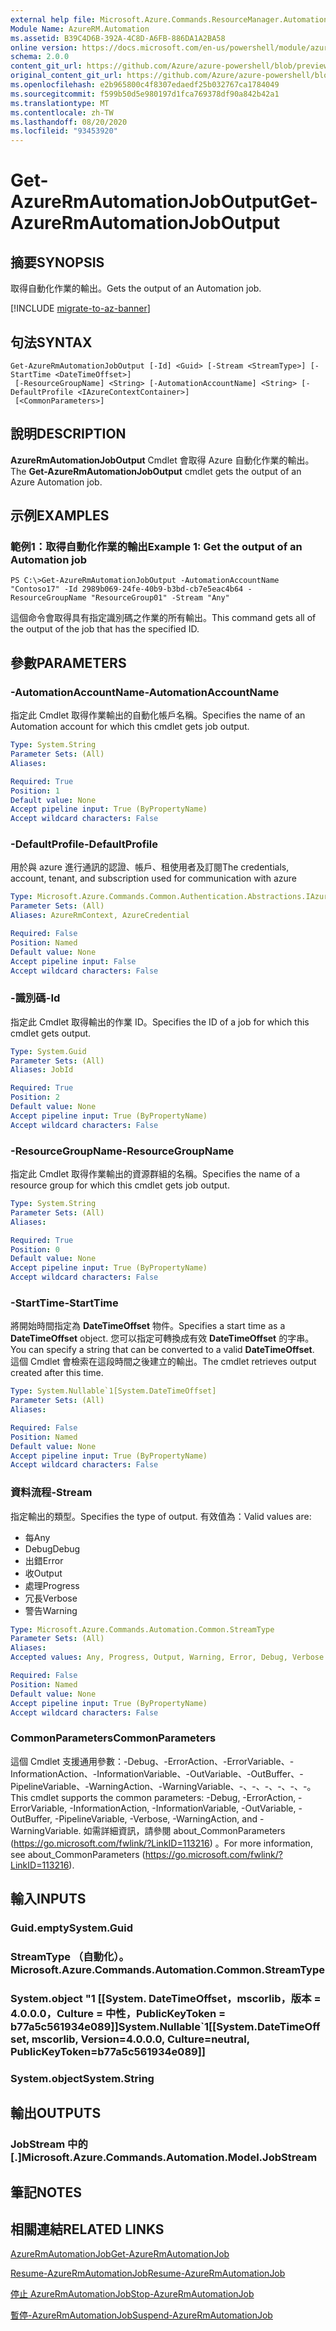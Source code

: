 ```yaml
---
external help file: Microsoft.Azure.Commands.ResourceManager.Automation.dll-Help.xml
Module Name: AzureRM.Automation
ms.assetid: B39C4D6B-392A-4C8D-A6FB-886DA1A2BA58
online version: https://docs.microsoft.com/en-us/powershell/module/azurerm.automation/get-azurermautomationjoboutput
schema: 2.0.0
content_git_url: https://github.com/Azure/azure-powershell/blob/preview/src/ResourceManager/Automation/Commands.Automation/help/Get-AzureRMAutomationJobOutput.md
original_content_git_url: https://github.com/Azure/azure-powershell/blob/preview/src/ResourceManager/Automation/Commands.Automation/help/Get-AzureRMAutomationJobOutput.md
ms.openlocfilehash: e2b965800c4f8307edaedf25b032767ca1784049
ms.sourcegitcommit: f599b50d5e980197d1fca769378df90a842b42a1
ms.translationtype: MT
ms.contentlocale: zh-TW
ms.lasthandoff: 08/20/2020
ms.locfileid: "93453920"
---
```

# <span data-ttu-id="dac3b-101">Get-AzureRmAutomationJobOutput</span><span class="sxs-lookup"><span data-stu-id="dac3b-101">Get-AzureRmAutomationJobOutput</span></span>

## <span data-ttu-id="dac3b-102">摘要</span><span class="sxs-lookup"><span data-stu-id="dac3b-102">SYNOPSIS</span></span>
<span data-ttu-id="dac3b-103">取得自動化作業的輸出。</span><span class="sxs-lookup"><span data-stu-id="dac3b-103">Gets the output of an Automation job.</span></span>

[!INCLUDE [migrate-to-az-banner](../../includes/migrate-to-az-banner.md)]

## <span data-ttu-id="dac3b-104">句法</span><span class="sxs-lookup"><span data-stu-id="dac3b-104">SYNTAX</span></span>

```
Get-AzureRmAutomationJobOutput [-Id] <Guid> [-Stream <StreamType>] [-StartTime <DateTimeOffset>]
 [-ResourceGroupName] <String> [-AutomationAccountName] <String> [-DefaultProfile <IAzureContextContainer>]
 [<CommonParameters>]
```

## <span data-ttu-id="dac3b-105">說明</span><span class="sxs-lookup"><span data-stu-id="dac3b-105">DESCRIPTION</span></span>
<span data-ttu-id="dac3b-106">**AzureRmAutomationJobOutput** Cmdlet 會取得 Azure 自動化作業的輸出。</span><span class="sxs-lookup"><span data-stu-id="dac3b-106">The **Get-AzureRmAutomationJobOutput** cmdlet gets the output of an Azure Automation job.</span></span>

## <span data-ttu-id="dac3b-107">示例</span><span class="sxs-lookup"><span data-stu-id="dac3b-107">EXAMPLES</span></span>

### <span data-ttu-id="dac3b-108">範例1：取得自動化作業的輸出</span><span class="sxs-lookup"><span data-stu-id="dac3b-108">Example 1: Get the output of an Automation job</span></span>
```
PS C:\>Get-AzureRmAutomationJobOutput -AutomationAccountName "Contoso17" -Id 2989b069-24fe-40b9-b3bd-cb7e5eac4b64 -ResourceGroupName "ResourceGroup01" -Stream "Any"
```

<span data-ttu-id="dac3b-109">這個命令會取得具有指定識別碼之作業的所有輸出。</span><span class="sxs-lookup"><span data-stu-id="dac3b-109">This command gets all of the output of the job that has the specified ID.</span></span>

## <span data-ttu-id="dac3b-110">參數</span><span class="sxs-lookup"><span data-stu-id="dac3b-110">PARAMETERS</span></span>

### <span data-ttu-id="dac3b-111">-AutomationAccountName</span><span class="sxs-lookup"><span data-stu-id="dac3b-111">-AutomationAccountName</span></span>
<span data-ttu-id="dac3b-112">指定此 Cmdlet 取得作業輸出的自動化帳戶名稱。</span><span class="sxs-lookup"><span data-stu-id="dac3b-112">Specifies the name of an Automation account for which this cmdlet gets job output.</span></span>

```yaml
Type: System.String
Parameter Sets: (All)
Aliases:

Required: True
Position: 1
Default value: None
Accept pipeline input: True (ByPropertyName)
Accept wildcard characters: False
```

### <span data-ttu-id="dac3b-113">-DefaultProfile</span><span class="sxs-lookup"><span data-stu-id="dac3b-113">-DefaultProfile</span></span>
<span data-ttu-id="dac3b-114">用於與 azure 進行通訊的認證、帳戶、租使用者及訂閱</span><span class="sxs-lookup"><span data-stu-id="dac3b-114">The credentials, account, tenant, and subscription used for communication with azure</span></span>

```yaml
Type: Microsoft.Azure.Commands.Common.Authentication.Abstractions.IAzureContextContainer
Parameter Sets: (All)
Aliases: AzureRmContext, AzureCredential

Required: False
Position: Named
Default value: None
Accept pipeline input: False
Accept wildcard characters: False
```

### <span data-ttu-id="dac3b-115">-識別碼</span><span class="sxs-lookup"><span data-stu-id="dac3b-115">-Id</span></span>
<span data-ttu-id="dac3b-116">指定此 Cmdlet 取得輸出的作業 ID。</span><span class="sxs-lookup"><span data-stu-id="dac3b-116">Specifies the ID of a job for which this cmdlet gets output.</span></span>

```yaml
Type: System.Guid
Parameter Sets: (All)
Aliases: JobId

Required: True
Position: 2
Default value: None
Accept pipeline input: True (ByPropertyName)
Accept wildcard characters: False
```

### <span data-ttu-id="dac3b-117">-ResourceGroupName</span><span class="sxs-lookup"><span data-stu-id="dac3b-117">-ResourceGroupName</span></span>
<span data-ttu-id="dac3b-118">指定此 Cmdlet 取得作業輸出的資源群組的名稱。</span><span class="sxs-lookup"><span data-stu-id="dac3b-118">Specifies the name of a resource group for which this cmdlet gets job output.</span></span>

```yaml
Type: System.String
Parameter Sets: (All)
Aliases:

Required: True
Position: 0
Default value: None
Accept pipeline input: True (ByPropertyName)
Accept wildcard characters: False
```

### <span data-ttu-id="dac3b-119">-StartTime</span><span class="sxs-lookup"><span data-stu-id="dac3b-119">-StartTime</span></span>
<span data-ttu-id="dac3b-120">將開始時間指定為 **DateTimeOffset** 物件。</span><span class="sxs-lookup"><span data-stu-id="dac3b-120">Specifies a start time as a **DateTimeOffset** object.</span></span>
<span data-ttu-id="dac3b-121">您可以指定可轉換成有效 **DateTimeOffset** 的字串。</span><span class="sxs-lookup"><span data-stu-id="dac3b-121">You can specify a string that can be converted to a valid **DateTimeOffset**.</span></span>
<span data-ttu-id="dac3b-122">這個 Cmdlet 會檢索在這段時間之後建立的輸出。</span><span class="sxs-lookup"><span data-stu-id="dac3b-122">The cmdlet retrieves output created after this time.</span></span>

```yaml
Type: System.Nullable`1[System.DateTimeOffset]
Parameter Sets: (All)
Aliases:

Required: False
Position: Named
Default value: None
Accept pipeline input: True (ByPropertyName)
Accept wildcard characters: False
```

### <span data-ttu-id="dac3b-123">資料流程</span><span class="sxs-lookup"><span data-stu-id="dac3b-123">-Stream</span></span>
<span data-ttu-id="dac3b-124">指定輸出的類型。</span><span class="sxs-lookup"><span data-stu-id="dac3b-124">Specifies the type of output.</span></span>
<span data-ttu-id="dac3b-125">有效值為：</span><span class="sxs-lookup"><span data-stu-id="dac3b-125">Valid values are:</span></span> 
- <span data-ttu-id="dac3b-126">每</span><span class="sxs-lookup"><span data-stu-id="dac3b-126">Any</span></span>
- <span data-ttu-id="dac3b-127">Debug</span><span class="sxs-lookup"><span data-stu-id="dac3b-127">Debug</span></span>
- <span data-ttu-id="dac3b-128">出錯</span><span class="sxs-lookup"><span data-stu-id="dac3b-128">Error</span></span>
- <span data-ttu-id="dac3b-129">收</span><span class="sxs-lookup"><span data-stu-id="dac3b-129">Output</span></span>
- <span data-ttu-id="dac3b-130">處理</span><span class="sxs-lookup"><span data-stu-id="dac3b-130">Progress</span></span>
- <span data-ttu-id="dac3b-131">冗長</span><span class="sxs-lookup"><span data-stu-id="dac3b-131">Verbose</span></span>
- <span data-ttu-id="dac3b-132">警告</span><span class="sxs-lookup"><span data-stu-id="dac3b-132">Warning</span></span>

```yaml
Type: Microsoft.Azure.Commands.Automation.Common.StreamType
Parameter Sets: (All)
Aliases:
Accepted values: Any, Progress, Output, Warning, Error, Debug, Verbose

Required: False
Position: Named
Default value: None
Accept pipeline input: True (ByPropertyName)
Accept wildcard characters: False
```

### <span data-ttu-id="dac3b-133">CommonParameters</span><span class="sxs-lookup"><span data-stu-id="dac3b-133">CommonParameters</span></span>
<span data-ttu-id="dac3b-134">這個 Cmdlet 支援通用參數：-Debug、-ErrorAction、-ErrorVariable、-InformationAction、-InformationVariable、-OutVariable、-OutBuffer、-PipelineVariable、-WarningAction、-WarningVariable、-、-、-、-、-、-。</span><span class="sxs-lookup"><span data-stu-id="dac3b-134">This cmdlet supports the common parameters: -Debug, -ErrorAction, -ErrorVariable, -InformationAction, -InformationVariable, -OutVariable, -OutBuffer, -PipelineVariable, -Verbose, -WarningAction, and -WarningVariable.</span></span> <span data-ttu-id="dac3b-135">如需詳細資訊，請參閱 about_CommonParameters (https://go.microsoft.com/fwlink/?LinkID=113216) 。</span><span class="sxs-lookup"><span data-stu-id="dac3b-135">For more information, see about_CommonParameters (https://go.microsoft.com/fwlink/?LinkID=113216).</span></span>

## <span data-ttu-id="dac3b-136">輸入</span><span class="sxs-lookup"><span data-stu-id="dac3b-136">INPUTS</span></span>

### <span data-ttu-id="dac3b-137">Guid.empty</span><span class="sxs-lookup"><span data-stu-id="dac3b-137">System.Guid</span></span>

### <span data-ttu-id="dac3b-138">StreamType （自動化）。</span><span class="sxs-lookup"><span data-stu-id="dac3b-138">Microsoft.Azure.Commands.Automation.Common.StreamType</span></span>

### <span data-ttu-id="dac3b-139">System.object "1 [[System. DateTimeOffset，mscorlib，版本 = 4.0.0.0，Culture = 中性，PublicKeyToken = b77a5c561934e089]]</span><span class="sxs-lookup"><span data-stu-id="dac3b-139">System.Nullable\`1[[System.DateTimeOffset, mscorlib, Version=4.0.0.0, Culture=neutral, PublicKeyToken=b77a5c561934e089]]</span></span>

### <span data-ttu-id="dac3b-140">System.object</span><span class="sxs-lookup"><span data-stu-id="dac3b-140">System.String</span></span>

## <span data-ttu-id="dac3b-141">輸出</span><span class="sxs-lookup"><span data-stu-id="dac3b-141">OUTPUTS</span></span>

### <span data-ttu-id="dac3b-142">JobStream 中的 [.]</span><span class="sxs-lookup"><span data-stu-id="dac3b-142">Microsoft.Azure.Commands.Automation.Model.JobStream</span></span>

## <span data-ttu-id="dac3b-143">筆記</span><span class="sxs-lookup"><span data-stu-id="dac3b-143">NOTES</span></span>

## <span data-ttu-id="dac3b-144">相關連結</span><span class="sxs-lookup"><span data-stu-id="dac3b-144">RELATED LINKS</span></span>

[<span data-ttu-id="dac3b-145">AzureRmAutomationJob</span><span class="sxs-lookup"><span data-stu-id="dac3b-145">Get-AzureRmAutomationJob</span></span>](./Get-AzureRMAutomationJob.md)

[<span data-ttu-id="dac3b-146">Resume-AzureRmAutomationJob</span><span class="sxs-lookup"><span data-stu-id="dac3b-146">Resume-AzureRmAutomationJob</span></span>](./Resume-AzureRMAutomationJob.md)

[<span data-ttu-id="dac3b-147">停止 AzureRmAutomationJob</span><span class="sxs-lookup"><span data-stu-id="dac3b-147">Stop-AzureRmAutomationJob</span></span>](./Stop-AzureRMAutomationJob.md)

[<span data-ttu-id="dac3b-148">暫停-AzureRmAutomationJob</span><span class="sxs-lookup"><span data-stu-id="dac3b-148">Suspend-AzureRmAutomationJob</span></span>](./Suspend-AzureRMAutomationJob.md)


